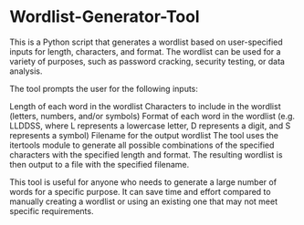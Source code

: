 # Wordlist-Generator-Tool
This is a Python script that generates a wordlist based on user-specified inputs for length, characters, and format. The wordlist can be used for a variety of purposes, such as password cracking, security testing, or data analysis.

The tool prompts the user for the following inputs:

Length of each word in the wordlist
Characters to include in the wordlist (letters, numbers, and/or symbols)
Format of each word in the wordlist (e.g. LLDDSS, where L represents a lowercase letter, D represents a digit, and S represents a symbol)
Filename for the output wordlist
The tool uses the itertools module to generate all possible combinations of the specified characters with the specified length and format. The resulting wordlist is then output to a file with the specified filename.

This tool is useful for anyone who needs to generate a large number of words for a specific purpose. It can save time and effort compared to manually creating a wordlist or using an existing one that may not meet specific requirements.
